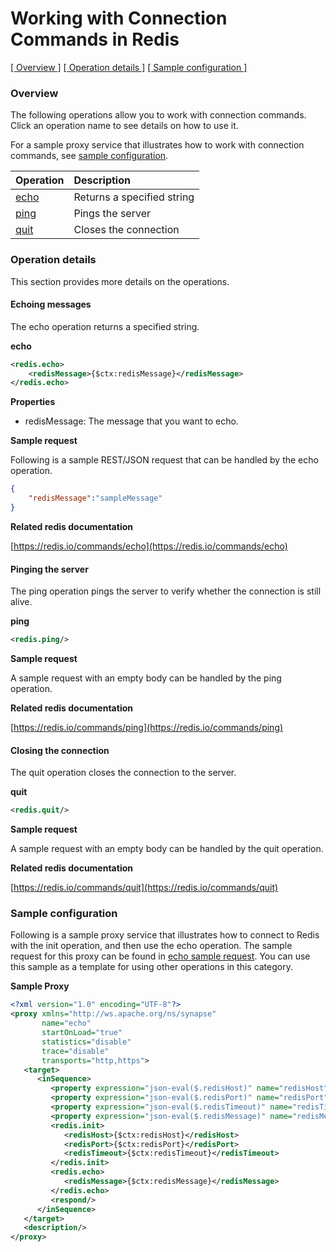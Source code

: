 # Working with Connection Commands in Redis

[[  Overview ]](#overview)  [[ Operation details ]](#operation-details)  [[  Sample configuration  ]](#sample-configuration)

### Overview 
The following operations allow you to work with connection commands. Click an operation name to see details on how to use it.

For a sample proxy service that illustrates how to work with connection commands, see [sample configuration](#sample-configuration).

| Operation        | Description |
| ------------- |:-------------|
| [echo](#echoing-messages)    | Returns a specified string |
| [ping](#pinging-the-server)    | Pings the server |
| [quit](#closing-the-connection)    | Closes the connection |

### Operation details
This section provides more details on the operations.

#### Echoing messages
The echo operation returns a specified string.

**echo**
```xml
<redis.echo>
    <redisMessage>{$ctx:redisMessage}</redisMessage>
</redis.echo>
```

**Properties**
* redisMessage: The message that you want to echo.

**Sample request**

Following is a sample REST/JSON request that can be handled by the echo operation.

```json
{
    "redisMessage":"sampleMessage"
}
```

**Related redis documentation**

[https://redis.io/commands/echo](https://redis.io/commands/echo)

#### Pinging the server
The ping operation pings the server to verify whether the connection is still alive.

**ping**
```xml
<redis.ping/>
```

**Sample request**

A sample request with an empty body can be handled by the ping operation.

**Related redis documentation**

[https://redis.io/commands/ping](https://redis.io/commands/ping)

#### Closing the connection
The quit operation closes the connection to the server.

**quit**
```xml
<redis.quit/>
```

**Sample request**

A sample request with an empty body can be handled by the quit operation.

**Related redis documentation**

[https://redis.io/commands/quit](https://redis.io/commands/quit)

### Sample configuration
Following is a sample proxy service that illustrates how to connect to Redis with the init operation, and then use the echo operation. The sample request for this proxy can be found in [echo sample request](#request). You can use this sample as a template for using other operations in this category.

**Sample Proxy**
```xml
<?xml version="1.0" encoding="UTF-8"?>
<proxy xmlns="http://ws.apache.org/ns/synapse"
       name="echo"
       startOnLoad="true"
       statistics="disable"
       trace="disable"
       transports="http,https">
   <target>
      <inSequence>
         <property expression="json-eval($.redisHost)" name="redisHost"/>
         <property expression="json-eval($.redisPort)" name="redisPort"/>
         <property expression="json-eval($.redisTimeout)" name="redisTimeout"/>
         <property expression="json-eval($.redisMessage)" name="redisMessage"/>
         <redis.init>
            <redisHost>{$ctx:redisHost}</redisHost>
            <redisPort>{$ctx:redisPort}</redisPort>
            <redisTimeout>{$ctx:redisTimeout}</redisTimeout>
         </redis.init>
         <redis.echo>
            <redisMessage>{$ctx:redisMessage}</redisMessage>
         </redis.echo>
         <respond/>
      </inSequence>
   </target>
   <description/>
</proxy>
```
